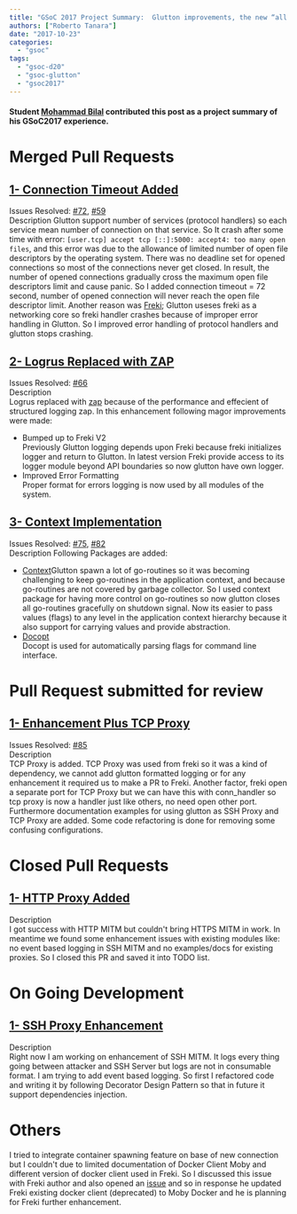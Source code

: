 ```yaml
---
title: "GSoC 2017 Project Summary:  Glutton improvements, the new “all eating honeypot”"
authors: ["Roberto Tanara"]
date: "2017-10-23"
categories: 
  - "gsoc"
tags: 
  - "gsoc-d20"
  - "gsoc-glutton"
  - "gsoc2017"
---
```


#### Student [Mohammad Bilal](https://gist.github.com/furusiyya) contributed this post as a project summary of his GSoC2017 experience. 

# Merged Pull Requests

## [](https://gist.github.com/furusiyya/38e8ca7963fd94ffc253e8b22e3338f2#1--connection-timeout-added)[1- Connection Timeout Added](https://github.com/mushorg/glutton/pull/79)

Issues Resolved: [#72](https://github.com/mushorg/glutton/issues/72), [#59](https://github.com/mushorg/glutton/issues/59)  
Description Glutton support number of services (protocol handlers) so each service mean number of connection on that service. So It crash after some time with error: `[user.tcp] accept tcp [::]:5000: accept4: too many open files`, and this error was due to the allowance of limited number of open file descriptors by the operating system. There was no deadline set for opened connections so most of the connections never get closed. In result, the number of opened connections gradually cross the maximum open file descriptors limit and cause panic. So I added connection timeout = 72 second, number of opened connection will never reach the open file descriptor limit. Another reason was [Freki](https://github.com/kung-foo/freki/); Glutton useses freki as a networking core so freki handler crashes because of improper error handling in Glutton. So I improved error handling of protocol handlers and glutton stops crashing.

## [](https://gist.github.com/furusiyya/38e8ca7963fd94ffc253e8b22e3338f2#2--logrus-replaced-with-zap)[2- Logrus Replaced with ZAP](https://github.com/mushorg/glutton/pull/81)

Issues Resolved: [#66](https://github.com/mushorg/glutton/issues/66)  
Description  
Logrus replaced with [zap](https://github.com/uber-go/zap) because of the performance and effecient of structured logging zap. In this enhancement following magor improvements were made:

- Bumped up to Freki V2  
    Previously Glutton logging depends upon Freki because freki initializes logger and return to Glutton. In latest version Freki provide access to its logger module beyond API boundaries so now glutton have own logger.
- Improved Error Formatting  
    Proper format for errors logging is now used by all modules of the system.

## [](https://gist.github.com/furusiyya/38e8ca7963fd94ffc253e8b22e3338f2#3--context-implementation)[3- Context Implementation](https://github.com/mushorg/glutton/pull/83)

Issues Resolved: [#75](https://github.com/mushorg/glutton/issues/75), [#82](https://github.com/mushorg/glutton/issues/82)  
Description Following Packages are added:

- [Context](https://golang.org/pkg/context/)Glutton spawn a lot of go-routines so it was becoming challenging to keep go-routines in the application context, and because go-routines are not covered by garbage collector. So I used context package for having more control on go-routines so now glutton closes all go-routines gracefully on shutdown signal. Now its easier to pass values (flags) to any level in the application context hierarchy because it also support for carrying values and provide abstraction.
- [Docopt](https://github.com/docopt/docopt.go)  
    Docopt is used for automatically parsing flags for command line interface.

# [](https://gist.github.com/furusiyya/38e8ca7963fd94ffc253e8b22e3338f2#pull-request-submitted-for-review)Pull Request submitted for review

## [](https://gist.github.com/furusiyya/38e8ca7963fd94ffc253e8b22e3338f2#1--enhancement-plus-tcp-proxy)[1- Enhancement Plus TCP Proxy](https://github.com/mushorg/glutton/pull/91)

Issues Resolved: [#85](https://github.com/mushorg/glutton/issues/85)  
Description  
TCP Proxy is added. TCP Proxy was used from freki so it was a kind of dependency, we cannot add glutton formatted logging or for any enhancement it required us to make a PR to Freki. Another factor, freki open a separate port for TCP Proxy but we can have this with conn\_handler so tcp proxy is now a handler just like others, no need open other port.  
Furthermore documentation examples for using glutton as SSH Proxy and TCP Proxy are added. Some code refactoring is done for removing some confusing configurations.

# [](https://gist.github.com/furusiyya/38e8ca7963fd94ffc253e8b22e3338f2#closed-pull-requests)Closed Pull Requests

## [](https://gist.github.com/furusiyya/38e8ca7963fd94ffc253e8b22e3338f2#1--http-proxy-added)[1- HTTP Proxy Added](https://github.com/mushorg/glutton/pull/87)

Description  
I got success with HTTP MITM but couldn't bring HTTPS MITM in work. In meantime we found some enhancement issues with existing modules like: no event based logging in SSH MITM and no examples/docs for existing proxies. So I closed this PR and saved it into TODO list.

# [](https://gist.github.com/furusiyya/38e8ca7963fd94ffc253e8b22e3338f2#on-going-development)On Going Development

## [](https://gist.github.com/furusiyya/38e8ca7963fd94ffc253e8b22e3338f2#1--ssh-proxy-enhancement)[1- SSH Proxy Enhancement](https://github.com/furusiyya/glutton/tree/ssh-Proxy-Enhancement)

Description  
Right now I am working on enhancement of SSH MITM. It logs every thing going between attacker and SSH Server but logs are not in consumable format. I am trying to add event based logging. So first I refactored code and writing it by following Decorator Design Pattern so that in future it support dependencies injection.

# [](https://gist.github.com/furusiyya/38e8ca7963fd94ffc253e8b22e3338f2#others)Others

I tried to integrate container spawning feature on base of new connection but I couldn't due to limited documentation of Docker Client Moby and different version of docker client used in Freki. So I discussed this issue with Freki author and also opened an [issue](https://github.com/kung-foo/freki/issues/23) and so in response he updated Freki existing docker client (deprecated) to Moby Docker and he is planning for Freki further enhancement.
